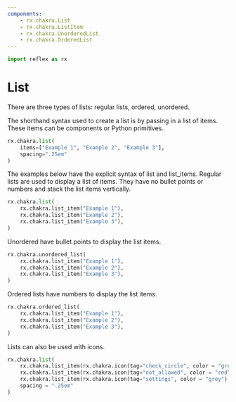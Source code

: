 ```yaml
---
components:
    - rx.chakra.List
    - rx.chakra.ListItem
    - rx.chakra.UnorderedList
    - rx.chakra.OrderedList
---
```


```python exec
import reflex as rx
```

# List

There are three types of lists: regular lists, ordered, unordered.

The shorthand syntax used to create a list is by passing in a list of items.
These items can be components or Python primitives.

```python demo
rx.chakra.list(
    items=["Example 1", "Example 2", "Example 3"],
    spacing=".25em"
)
```

The examples below have the explicit syntax of list and list_items.
Regular lists are used to display a list of items.
They have no bullet points or numbers and stack the list items vertically.

```python demo
rx.chakra.list(
    rx.chakra.list_item("Example 1"),
    rx.chakra.list_item("Example 2"),
    rx.chakra.list_item("Example 3"),
)
```

Unordered have bullet points to display the list items.

```python demo
rx.chakra.unordered_list(
    rx.chakra.list_item("Example 1"),
    rx.chakra.list_item("Example 2"),
    rx.chakra.list_item("Example 3"),
)
```

Ordered lists have numbers to display the list items.

```python demo
rx.chakra.ordered_list(
    rx.chakra.list_item("Example 1"),
    rx.chakra.list_item("Example 2"),
    rx.chakra.list_item("Example 3"),
)
```

Lists can also be used with icons.

```python demo
rx.chakra.list(
    rx.chakra.list_item(rx.chakra.icon(tag="check_circle", color = "green"), "Allowed"),
    rx.chakra.list_item(rx.chakra.icon(tag="not_allowed", color = "red"), "Not"),
    rx.chakra.list_item(rx.chakra.icon(tag="settings", color = "grey"), "Settings"),
    spacing = ".25em"
)
```
